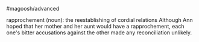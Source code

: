 #magoosh/advanced

rapprochement (noun): the reestablishing of cordial relations 
Although Ann hoped that her mother and her aunt would have a rapprochement, each one's bitter 
accusations against the other made any reconciliation unlikely. 
